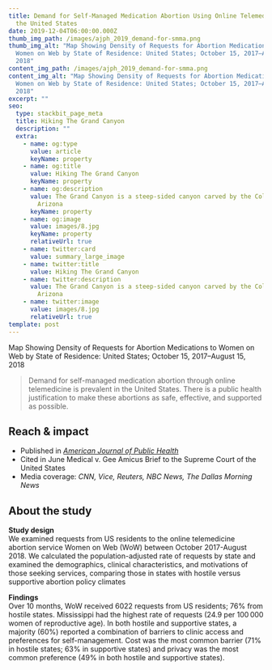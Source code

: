 ```yaml
---
title: Demand for Self-Managed Medication Abortion Using Online Telemedicine in
  the United States
date: 2019-12-04T06:00:00.000Z
thumb_img_path: /images/ajph_2019_demand-for-smma.png
thumb_img_alt: "Map Showing Density of Requests for Abortion Medications to
  Women on Web by State of Residence: United States; October 15, 2017–August 15,
  2018"
content_img_path: /images/ajph_2019_demand-for-smma.png
content_img_alt: "Map Showing Density of Requests for Abortion Medications to
  Women on Web by State of Residence: United States; October 15, 2017–August 15,
  2018"
excerpt: ""
seo:
  type: stackbit_page_meta
  title: Hiking The Grand Canyon
  description: ""
  extra:
    - name: og:type
      value: article
      keyName: property
    - name: og:title
      value: Hiking The Grand Canyon
      keyName: property
    - name: og:description
      value: The Grand Canyon is a steep-sided canyon carved by the Colorado River in
        Arizona
      keyName: property
    - name: og:image
      value: images/8.jpg
      keyName: property
      relativeUrl: true
    - name: twitter:card
      value: summary_large_image
    - name: twitter:title
      value: Hiking The Grand Canyon
    - name: twitter:description
      value: The Grand Canyon is a steep-sided canyon carved by the Colorado River in
        Arizona
    - name: twitter:image
      value: images/8.jpg
      relativeUrl: true
template: post
---
```


Map Showing Density of Requests for Abortion Medications to Women on Web by State of Residence: United States; October 15, 2017–August 15, 2018

>Demand for self-managed medication abortion through online telemedicine is prevalent in the United States. There is a public health justification to make these abortions as safe, effective, and supported as possible. 

## Reach & impact 
* Published in [*American Journal of Public Health*](https://doi.org/10.2105/AJPH.2019.305369)
* Cited in June Medical v. Gee Amicus Brief to the Supreme Court of the United States
* Media coverage: *CNN, Vice, Reuters, NBC News, The Dallas Morning News*

## About the study
**Study design**   
We examined requests from US residents to the online telemedicine abortion service Women on Web (WoW) between October 2017-August 2018. We calculated the population-adjusted rate of requests by state and examined the demographics, clinical characteristics, and motivations of those seeking services, comparing those in states with hostile versus supportive abortion policy climates

**Findings**  
Over 10 months, WoW received 6022 requests from US residents; 76% from hostile states. Mississippi had the highest rate of requests (24.9 per 100 000 women of reproductive age). In both hostile and supportive states, a majority (60%) reported a combination of barriers to clinic access and preferences for self-management. Cost was the most common barrier (71% in hostile states; 63% in supportive states) and privacy was the most common preference (49% in both hostile and supportive states).


